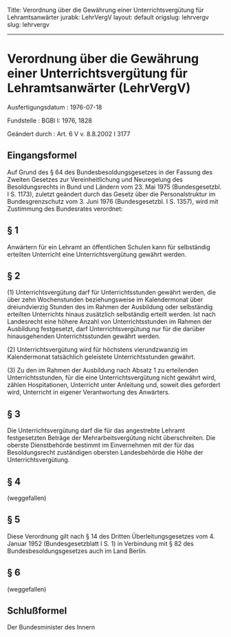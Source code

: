 Title: Verordnung über die Gewährung einer Unterrichtsvergütung für Lehramtsanwärter
jurabk: LehrVergV
layout: default
origslug: lehrvergv
slug: lehrvergv

---

# Verordnung über die Gewährung einer Unterrichtsvergütung für Lehramtsanwärter (LehrVergV)

Ausfertigungsdatum
:   1976-07-18

Fundstelle
:   BGBl I: 1976, 1828

Geändert durch
:   Art. 6 V v. 8.8.2002 I 3177


## Eingangsformel

Auf Grund des § 64 des Bundesbesoldungsgesetzes in der Fassung des
Zweiten Gesetzes zur Vereinheitlichung und Neuregelung des
Besoldungsrechts in Bund und Ländern vom 23. Mai 1975 (Bundesgesetzbl.
I S. 1173), zuletzt geändert durch das Gesetz über die
Personalstruktur im Bundesgrenzschutz vom 3. Juni 1976
(Bundesgesetzbl. I S. 1357), wird mit Zustimmung des Bundesrates
verordnet:


## § 1

Anwärtern für ein Lehramt an öffentlichen Schulen kann für selbständig
erteilten Unterricht eine Unterrichtsvergütung gewährt werden.


## § 2

(1) Unterrichtsvergütung darf für Unterrichtsstunden gewährt werden,
die über zehn Wochenstunden beziehungsweise im Kalendermonat über
dreiundvierzig Stunden des im Rahmen der Ausbildung oder selbständig
erteilten Unterrichts hinaus zusätzlich selbständig erteilt werden.
Ist nach Landesrecht eine höhere Anzahl von Unterrichtsstunden im
Rahmen der Ausbildung festgesetzt, darf Unterrichtsvergütung nur für
die darüber hinausgehenden Unterrichtsstunden gewährt werden.

(2) Unterrichtsvergütung wird für höchstens vierundzwanzig im
Kalendermonat tatsächlich geleistete Unterrichtsstunden gewährt.

(3) Zu den im Rahmen der Ausbildung nach Absatz 1 zu erteilenden
Unterrichtsstunden, für die eine Unterrichtsvergütung nicht gewährt
wird, zählen Hospitationen, Unterricht unter Anleitung und, soweit
dies gefordert wird, Unterricht in eigener Verantwortung des
Anwärters.


## § 3

Die Unterrichtsvergütung darf die für das angestrebte Lehramt
festgesetzten Beträge der Mehrarbeitsvergütung nicht überschreiten.
Die oberste Dienstbehörde bestimmt im Einvernehmen mit der für das
Besoldungsrecht zuständigen obersten Landesbehörde die Höhe der
Unterrichtsvergütung.


## § 4

(weggefallen)


## § 5

Diese Verordnung gilt nach § 14 des Dritten Überleitungsgesetzes vom
4\. Januar 1952 (Bundesgesetzblatt I S. 1) in Verbindung mit § 82 des
Bundesbesoldungsgesetzes auch im Land Berlin.


## § 6

(weggefallen)


## Schlußformel

Der Bundesminister des Innern

